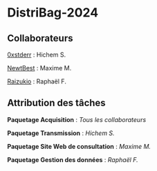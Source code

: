 # DistriBag-2024


## Collaborateurs 

[0xstderr](https://github.com/0xstderr) : Hichem S.

[NewtBest](https://github.com/NewtBest) : Maxime M.

[Raizukio](https://github.com/Raizukio) : Raphaël F.


## Attribution des tâches


**Paquetage Acquisition** : _Tous les collaborateurs_

**Paquetage Transmission** : _Hichem S._

**Paquetage Site Web de consultation** : _Maxime M._

**Paquetage Gestion des données** : _Raphaël F._
